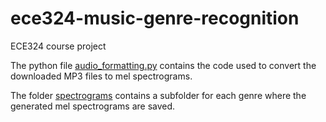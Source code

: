 # ece324-music-genre-recognition
ECE324 course project

The python file [audio_formatting.py](audio_formatting.py) contains the code used to convert the downloaded MP3 files to mel spectrograms.

The folder [spectrograms](spectrograms) contains a subfolder for each genre where the generated mel spectrograms are saved.